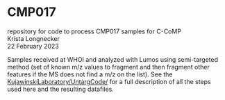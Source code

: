 # CMP017
repository for code to process CMP017 samples for C-CoMP\
Krista Longnecker \
22 February 2023 

Samples received at WHOI and analyzed with Lumos using semi-targeted method (set of known m/z values to fragment and then fragment other features if the MS does not find a m/z on the list). See the [KujawinskiLaboratory/UntargCode/](https://github.com/KujawinskiLaboratory/UntargCode) for a full description of all the steps used here and the resulting datafiles.
